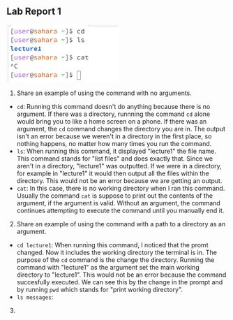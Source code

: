 **Lab Report 1**
---
![Image](ss1.png)
1. Share an example of using the command with no arguments.
  * `cd`: Running this command doesn't do anything because there is no argument. If there was a directory, runnning the command `cd` alone would bring you to 
        like a home screen on a phone. If there was an argument, the `cd` command changes the directory you are in. The output isn't an error because we weren't
        in a directory in the first place, so nothing happens, no matter how many times you run the command.
  * `ls`: When running this command, it displayed "lecture1" the file name. This command stands for "list files" and does exactly that. Since we aren't in a directory, "lecture1" was outputted. If we were in a directory, for example in "lecture1" it would then output all the files within the directory. This would not be an error because we are getting an output.
  *  `cat`: In this case, there is no working directory when I ran this command. Usually the command `cat` is suppose to print out the contents of the argument, if the argument is valid. Without an argument, the command continues attempting to execute the command until you manually end it.
    
2. Share an example of using the command with a path to a directory as an argument.
  * `cd lecture1`: When running this command, I noticed that the promt changed. Now it includes the working directory the terminal is in. The purpose of the `cd` command is the change the directory. Running the command with "lecture1" as the argument set the main working directory to "lecture1". This would not be an error because the command succesfully executed. We can see this by the change in the prompt and by running `pwd` which stands for "print working directory".
  *  `ls messages`:
3.  


